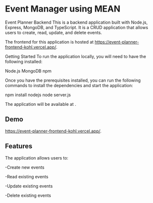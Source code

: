 
# Event Manager using MEAN 

Event Planner Backend
This is a backend application built with Node.js, Express, MongoDB, and TypeScript. It is a CRUD application that allows users to create, read, update, and delete events.

The frontend for this application is hosted at https://event-planner-frontend-kohl.vercel.app/.

Getting Started
To run the application locally, you will need to have the following installed:

Node.js
MongoDB
npm

Once you have the prerequisites installed, you can run the following commands to install the dependencies and start the application:

npm install nodejs
node server.js

The application will be available at .




## Demo


https://event-planner-frontend-kohl.vercel.app/.

## Features

The application allows users to:

-Create new events

-Read existing events

-Update existing events

-Delete existing events